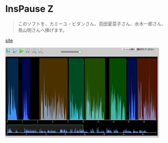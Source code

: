 # InsPause Z

> このソフトを、カミーユ・ビダンさん、百田夏菜子さん、水木一郎さん、鳥山明さんへ捧げます。

[site](http://vanya.jp.net/inspausez/)

![Screenshot](https://github.com/ivan111/inspausez/raw/master/thumbnail.png)
